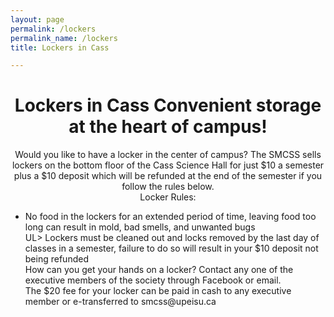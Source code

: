 ```yaml
---
layout: page
permalink: /lockers
permalink_name: /lockers
title: Lockers in Cass

---  
```

<h1 align="center">Lockers in Cass
Convenient storage at the heart of campus!</h1>

<p align="center">Would you like to have a locker in the center of campus? The SMCSS sells lockers on the bottom floor of the Cass Science Hall for just $10 a semester plus a $10 deposit which will be refunded at the end of the semester if you follow the rules below.<br>
Locker Rules:<br>
<UL>
<LI>No food in the lockers for an extended period of time, leaving food too long can result in mold, bad smells, and unwanted bugs<br>
</LI>UL>
Lockers must be cleaned out and locks removed by the last day of classes in a semester, failure to do so will result in your $10 deposit not being refunded<br>
How can you get your hands on a locker? Contact any one of the executive members of the society through Facebook or email.<br>
The $20 fee for your locker can be paid in cash to any executive member or e-transferred to smcss@upeisu.ca</p>
